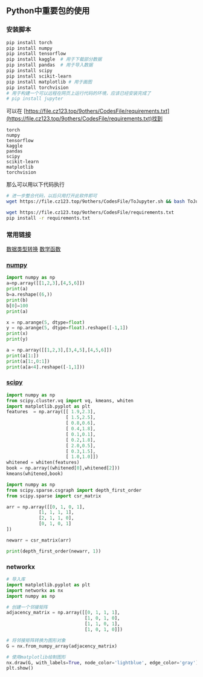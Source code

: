 ## Python中重要包的使用

### 安装脚本

```bash
pip install torch
pip install numpy
pip install tensorflow
pip install kaggle  # 用于下载部分数据
pip install pandas  # 用于导入数据
pip install scipy
pip install scikit-learn
pip install matplotlib # 用于画图
pip install torchvision
# 用于构建一个可以远程在网页上运行代码的环境，应该已经安装完成了
# pip install jupyter 
```

可以在 [https://file.cz123.top/9others/CodesFile/requirements.txt](https://file.cz123.top/9others/CodesFile/requirements.txt)找到

```
torch
numpy
tensorflow
kaggle
pandas
scipy
scikit-learn
matplotlib
torchvision
```

那么可以用以下代码执行

```bash
# 进一步整合代码，以后只用打开此软件即可
wget https://file.cz123.top/9others/CodesFile/ToJupyter.sh && bash ToJupyter.sh

wget https://file.cz123.top/9others/CodesFile/requirements.txt
pip install -r requirements.txt
```

### 常用链接

[数据类型转换](https://www.runoob.com/python3/python3-type-conversion.html) [数学函数](https://www.runoob.com/python3/python3-number.html)

### [numpy](https://www.runoob.com/numpy/numpy-ndarray-object.html)

```python
import numpy as np
a=np.array([[1,2,3],[4,5,6]])
print(a)
b=a.reshape((6,))
print(b)
b[0]=100
print(a)

x = np.arange(5, dtype=float)
y = np.arange(5, dtype=float).reshape([-1,1])
print(x)
print(y)

a = np.array([[1,2,3],[3,4,5],[4,5,6]])
print(a[1:])
print(a[1:,0:1])
print(a[a<4].reshape([-1,1]))
```

### [scipy](https://docs.scipy.org/doc/scipy/reference/main_namespace.html)

```python
import numpy as np
from scipy.cluster.vq import vq, kmeans, whiten
import matplotlib.pyplot as plt
features  = np.array([[ 1.9,2.3],
                      [ 1.5,2.5],
                      [ 0.8,0.6],
                      [ 0.4,1.8],
                      [ 0.1,0.1],
                      [ 0.2,1.8],
                      [ 2.0,0.5],
                      [ 0.3,1.5],
                      [ 1.0,1.0]])
whitened = whiten(features)
book = np.array((whitened[0],whitened[2]))
kmeans(whitened,book)
```

```python
import numpy as np
from scipy.sparse.csgraph import depth_first_order
from scipy.sparse import csr_matrix

arr = np.array([[0, 1, 0, 1],
            [1, 1, 1, 1],
            [2, 1, 1, 0],
            [0, 1, 0, 1]
])

newarr = csr_matrix(arr)

print(depth_first_order(newarr, 1))
```

### networkx

```python
# 导入库
import matplotlib.pyplot as plt
import networkx as nx
import numpy as np

# 创建一个邻接矩阵
adjacency_matrix = np.array([[0, 1, 1, 1],
                             [1, 0, 1, 0],
                             [1, 1, 0, 1],
                             [1, 0, 1, 0]])

# 将邻接矩阵转换为图形对象
G = nx.from_numpy_array(adjacency_matrix)

# 使用matplotlib绘制图形
nx.draw(G, with_labels=True, node_color='lightblue', edge_color='gray')
plt.show()

```

